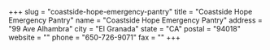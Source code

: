 +++
slug = "coastside-hope-emergency-pantry"
title = "Coastside Hope Emergency Pantry"
name = "Coastside Hope Emergency Pantry"
address = "99 Ave Alhambra"
city = "El Granada"
state = "CA"
postal = "94018"
website = ""
phone = "650-726-9071"
fax = ""
+++
